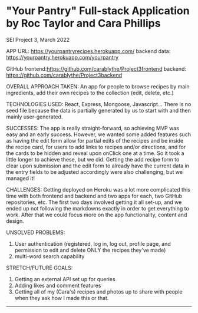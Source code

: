 # "Your Pantry" Full-stack Application by Roc Taylor and Cara Phillips

SEI Project 3, March 2022


APP URL: https://yourpantryrecipes.herokuapp.com/
backend data: https://yourpantry.herokuapp.com/yourpantry

GitHub frontend:https://github.com/carablythe/Project3frontend
backend: https://github.com/carablythe/Project3backend

OVERALL APPROACH TAKEN:
An app for people to browse recipes by main ingredients, add their own recipes to the collection (edit, delete, etc.)

TECHNOLOGIES USED:
React, Express, Mongoose, Javascript... There is no seed file because the data is partially generated by us to start with and then mainly user-generated.

SUCCESSES:
The app is really straight-forward, so achieving MVP was easy and an early success.  However, we wanted some added features such as having the edit form allow for partial edits of the recipes and be inside the recipe card, for users to add links to recipes and/or directions, and for the cards to be hidden and reveal upon onClick one at a time. So it took a little longer to achieve these, but we did. Getting the add recipe form to clear upon submission and the edit form to already have the current data in the entry fields to be adjusted accordingly were also challenging, but we managed it!

CHALLENGES:
Getting deployed on Heroku was a lot more complicated this time with both frontend and backend and two apps for each, two GitHub repositories, etc.  The first two days involved getting it all set-up, and we ended up not following the markdowns exactly in order to get everything to work.  After that we could focus more on the app functionality, content and design.

UNSOLVED PROBLEMS:
1. User authentication (registered, log in, log out, profile page, and permission to edit and delete ONLY the recipes they've made)
2. multi-word search capability

STRETCH/FUTURE GOALS:
1. Getting an external API set up for queries
2. Adding likes and comment features
3. Getting all of my (Cara's) recipes and photos up to share with people when they ask how I made this or that.
-----
